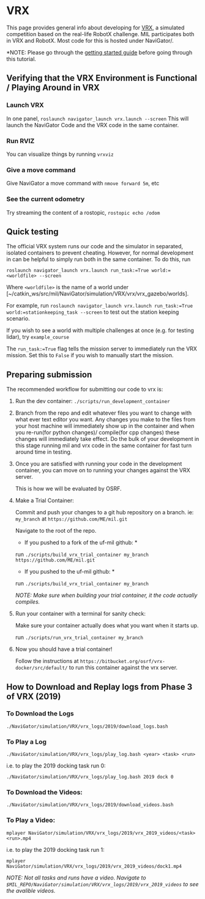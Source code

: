 # VRX
This page provides general info about developing for [VRX](https://github.com/osrf/vrx), a simulated competition based on the real-life RobotX challenge.
MIL participates both in VRX and RobotX. Most code for this is hosted under NaviGator/.

*NOTE: Please go through the [getting started guide](/docs/development/getting_started) before going through this tutorial.

## Verifying that the VRX Environment is Functional / Playing Around in VRX

### Launch VRX
In one panel, `roslaunch navigator_launch vrx.launch --screen` This will launch the NaviGator Code and the VRX code in the same container.

### Run RVIZ
You can visualize things by running `vrxviz`

### Give a move command
Give NaviGator a move command with `nmove forward 5m`, etc

### See the current odometry
Try streaming the content of a rostopic, `rostopic echo /odom`


## Quick testing
The official VRX system runs our code and the simulator in separated, isolated containers to prevent cheating.
However, for normal development in can be helpful to simply run both in the same container.
To do this, run

`roslaunch navigator_launch vrx.launch run_task:=True world:=<worldfile> --screen`

Where `<worldfile>` is the name of a world under [~/catkin_ws/src/mil/NaviGator/simulation/VRX/vrx/vrx_gazebo/worlds].

For example, run `roslaunch navigator_launch vrx.launch run_task:=True world:=stationkeeping_task --screen` to test
out the station keeping scenario.

If you wish to see a world with multiple challenges at once (e.g. for testing lidar), try `example_course`

The `run_task:=True` flag tells the mission server to immediately run the VRX mission. Set this to `False` if you wish to manually start the mission.

## Preparing submission
The recommended workflow for submitting our code to vrx is:

1. Run the dev container:
	`./scripts/run_development_container`
2. Branch from the repo and edit whatever files you want to change with what ever text editor you want. Any changes you make to the files from your host machine will immediately show up in the container and when you re-run(for python changes)/ compile(for cpp changes) these changes will immediately take effect. Do the bulk of your development in this stage running mil and vrx code in the same container for fast turn around time in testing.

3. Once you are satisfied with running your code in the development container, you can move on to running your changes against the VRX server.
	
	This is how we will be evaluated by OSRF.

4. Make a Trial Container:

	Commit and push your changes to a git hub repository on a branch. ie: `my_branch` at `https://github.com/ME/mil.git`

	Navigate to the root of the repo.

	* If you pushed to a fork of the uf-mil github: *

	run `./scripts/build_vrx_trial_container my_branch https://github.com/ME/mil.git`
	
	* If you pushed to the uf-mil github: *
	
	run `./scripts/build_vrx_trial_container my_branch`

	*NOTE: Make sure when building your trial container, it the code actually compiles.*
	
5. Run your container with a terminal for sanity check:
	
	Make sure your container actually does what you want when it starts up.
	
	run `./scripts/run_vrx_trial_container my_branch`

6. Now you should have a trial container!

	Follow the instructions at `https://bitbucket.org/osrf/vrx-docker/src/default/` to run this container against the vrx server.

## How to Download and Replay logs from Phase 3 of VRX (2019)

### To Download the Logs
`./NaviGator/simulation/VRX/vrx_logs/2019/download_logs.bash`
### To Play a Log
`./NaviGator/simulation/VRX/vrx_logs/play_log.bash <year> <task> <run>`

i.e. to play the 2019 docking task run 0:

`./NaviGator/simulation/VRX/vrx_logs/play_log.bash 2019 dock 0`

### To Download the Videos:
  `./NaviGator/simulation/VRX/vrx_logs/2019/download_videos.bash`

### To Play a Video:
  `mplayer NaviGator/simulation/VRX/vrx_logs/2019/vrx_2019_videos/<task><run>.mp4`

i.e. to play the 2019 docking task run 1:

  `mplayer NaviGator/simulation/VRX/vrx_logs/2019/vrx_2019_videos/dock1.mp4`

*NOTE: Not all tasks and runs have a video. Navigate to 
`$MIL_REPO/NaviGator/simulation/VRX/vrx_logs/2019/vrx_2019_videos`
to see the avalible videos.*
